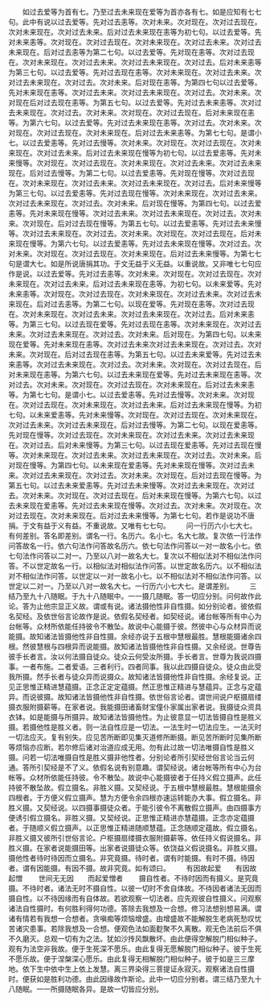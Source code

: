 <!-- { "loadSidebar": true } -->
　　如过去爱等为首有七。乃至过去未来现在爱等为首亦各有七。如是应知有七七句。此中有说以过去爱等。先对过去恚等。次对未来。次对现在。次对过去现在。次对未来现在。次对过去未来。后对过去未来现在恚等为初七句。以过去爱等。先对未来恚等。次对现在。次对过去现在。次对未来现在。次对过去未来。次对过去未来现在。后对过去恚等为第二七句。以过去爱等。先对现在恚等。次对过去现在。次对未来现在。次对过去未来。次对过去未来现在。次对过去。后对未来恚等为第三七句。以过去爱等。先对过去现在恚等。次对未来现在。次对过去未来。次对过去未来现在。次对过去。次对未来。后对现在恚等。为第四七句以过去爱等。先对未来现在恚等。次对过去未来。次对过去未来现在。次对过去。次对未来。次对现在后对过去现在恚等。为第五七句。以过去爱等。先对过去未来恚等。次对过去未来现在。次对过去。次对未来。次对现在。次对过去现在。后对未来现在恚等。为第六七句。以过去爱等。先对过去未来现在恚等。次对过去。次对未来。次对现在。次对过去现在。次对未来现在。后对过去未来恚等。为第七七句。是谓小七。以过去爱恚等。先对过去慢等。次对未来。次对现在。次对过去现在。次对未来现在。次对过去未来。后对过去未来现在慢等为初七句。以过去爱恚等。先对未来慢等。次对现在。次对过去现在。次对未来现在。次对过去未来。次对过去未来现在。后对过去慢等。为第二七句。以过去爱恚等。先对现在慢等。次对过去现在。次对未来现在。次对过去未来。次对过去未来现在。次对过去。后对未来慢等为第三七句。以过去爱恚等。先对过去现在慢等。次对未来现在。次对过去未来。次对过去未来现在。次对过去。次对未来。后对现在慢等。为第四七句。以过去爱恚等。先对未来现在慢等。次对过去未来。次对过去未来现在。次对过去。次对未来。次对现在。后对过去现在慢等。为第五七句。以过去爱恚等。先对过去未来慢等。次对过去未来现在。次对过去。次对未来。次对现在。次对过去现在。后对未来现在慢等。为第六七句。以过去爱恚等。先对过去未来现在慢等。次对过去。次对未来。次对现在。次对过去现在。次对未来现在。后对过去未来慢等。为第七七句是谓大七。如是所说唐捐其功。于文无益于义无益。以重说故。又非唯七七句应作是说。以过去爱等。先对过去恚等。次对未来。次对现在。次对过去现在。次对未来现在。次对过去未来。后对过去未来现在恚等。为初七句。以未来爱等。先对未来恚等。次对现在。次对过去现在。次对未来现在。次对过去未来。次对过去未来现在。后对过去恚等。为第二七句。以现在爱等。先对现在恚等。次对过去现在。次对未来现在。次对过去未来。次对过去未来现在。次对过去。后对未来恚等。为第三七句。以过去现在爱等。先对过去现在恚等。次对未来现在。次对过去未来。次对过去未来现在。次对过去。次对未来。后对现在。为第四七句。以未来现在爱等。先对未来现在恚等。次对过去未来次对过去未来现在。次对过去。次对未来。次对现在。后对过去现在恚等。为第五七句。以过去未来爱等。先对过去未来恚等。次对过去未来现在。次对过去。次对未来。次对现在。次对过去现在。后对未来现在恚等。为第六七句。以过去未来现在爱等。先对过去未来现在恚等。次对过去。次对未来。次对现在。次对过去现在。次对未来现在。后对过去未来恚等。为第七七句。是谓小七。以过去爱恚等。先对过去慢等。次对未来。次对现在。次对过去现在。次对未来现在。次对过去未来。后对过去未来现在慢等。为初七句。以未来爱恚等。先对未来慢等。次对现在。次对过去现在。次对未来现在。次对过去未来。次对过去未来现在。后对过去慢等。为第二七句。以现在爱恚等。先对现在慢等。次对过去现在。次对未来现在。次对过去未来。次对过去未来现在。次对过去。后对未来慢等。为第三七句。以过去现在爱恚等。先对过去现在慢等。次对未来现在。次对过去未来。次对过去未来现在。次对过去。次对未来。后对现在慢等。为第四七句。以未来现在爱恚等。先对未来现在慢等。次对过去未来。次对过去未来现在。次对过去。次对未来。次对现在。后对过去现在慢等。为第五七句。以过去未来爱恚等。先对过去未来慢等。次对过去未来现在。次对过去。次对未来。次对现在。次对过去现在。后对未来现在慢等。为第六七句。以过去未来现在爱恚等。先对过去未来现在慢等。次对过去。次对未来。次对现在。次对过去现在。次对未来现在。后对过去未来慢等。为第七七句。若作是说功不唐捐。于文有益于义有益。不重说故。又唯有七七句。
　　问一行历六小七大七。有何差别。答名即差别。谓名一行。名历六。名小七。名大七故。复次依一行法作问答故名一行。依六句法作问答故名历六。依七句法作问答以一对一故名小七。依七句法作问答以二对一。乃至以八对一故名大七。复次以不相似法对不相似法作问答。不以世定故名一行。以相似法对相似法作问答。以世定故名历六。以不相似法对不相似法作问答。以世定以一对一故名小七。以不相似法对不相似法作问答。以世定以二对一。乃至以八对一故名大七。一行历六小七大七。是谓差别。
　　三结乃至九十八随眠。于九十八随眠中。一一摄几随眠。答一切应分别。问何故作此论。答为止他宗显正义故。谓或有说。诸法摄他性非自性摄。如分别论者。彼依假名契经。及依世俗言论故作是说。依假名契经者。如契经说。诸台帐等所有中心为台帐等。众材所依能任持彼令不散坠。故说中心能摄于彼。然彼中心与众材异而说能摄。故知诸法皆摄他性非自性摄。余经亦说于五根中慧根最胜。慧根能摄诸余四根。然彼慧根与四根异而说能摄。故知诸法皆摄他性非自性摄。又余经说。世尊告彼手长者言。汝以何法摄自徒众。徒众云何受汝所摄。手长者言。世尊为我说四摄事。一者布施。二者爱语。三者利行。四者同事。我以此四摄自徒众。徒众由此受我所摄。然手长者与徒众异而说摄众。故知诸法皆摄他性非自性摄。余经复说。正见正思惟正精进慧蕴摄。正念正定定蕴摄。然正思惟正精进与慧蕴异。正念与定蕴异。而说彼摄。故知诸法皆摄他性非自性摄。依世俗言论者。谓世间说户枢摄扇缕摄衣服附摄薪等。在家者说。我能摄田诸畜财宝僮仆家属出家者说。我摄徒众资具衣钵。如是能摄与所摄异。故知诸法皆摄他性。为止彼意显一切法皆摄自性是胜义摄。若摄他性是胜义者。则一法自性应是一切法。一法生时一切法应生。一法灭时一切法应灭。复有别失。应见苦所断即见集灭道修所断摄。断见苦所断时见集所断等烦恼亦应断。若尔修后诸对治道应成无用。勿有此过故一切法唯摄自性是胜义摄。问若一切法唯摄自性是胜义摄非他性者。分别论者所引契经世俗言论当云何通。答所引契经是不了义。依假名说有别意趣。谓契经说。诸台帐等所有中心为台帐等。众材所依能任持彼。令不散坠。故说中心能摄彼者于任持义假立摄声。此任持彼不散坠故。假立摄名。非胜义摄。又契经说。于五根中慧根最胜。慧根能摄余四根者。于方便义假立摄声。慧为方便令余四根亦速运转能办大事。假立摄名。非胜义摄。又契经说。以四摄事摄徒众者。于能引彼令不离散假立摄声。由四摄事方便诱引假立摄名。非胜义摄。又契经说。正思惟正精进亦慧蕴摄。正念亦定蕴摄者。于随顺义假立摄声。以正思惟正精进随顺慧蕴。正念随顺定蕴故。假立摄名。非胜义摄又彼所引世俗言论。户枢摄扇缕摄衣服附摄薪等。依任持义假说摄名。非胜义摄。在家者说能摄田等。出家者说摄徒众等。依饶益义假说摄名。非胜义摄。摄他性者待时待因而立摄名。非究竟摄。待时者。谓有时能摄。有时不摄。待因者。谓有因能摄。有因不摄。故非究竟。如有颂曰。
　　有因故起爱　　有因故起憎
　　世间无无因　　而起爱憎者
　　摄自性者。不待时因而有摄义。是究竟摄。不待时者。诸法无时不摄自性。以彼一切时不舍自体故。不待因者诸法无因而摄自性。以不待因缘而有自体故。若欲观察一切法者。应先观彼自性摄义。问观察诸法自性摄时。有何胜利得何功德。答除去我想及一合想。修习法想别想易满。谓诸有情若有我想一合想者。贪嗔痴等烦恼增盛。由增盛故不能解脱生老病死愁叹忧苦诸灾患事。若除我想及一合想。便观色法如面麨聚不久离散。观无色法前后不俱不久磨灭。总观一切有为之法。犹如沙抟风飘散坏。由此便得空解脱门相似种子。观有为法空非我故。便于生死深不愿乐。由此复得无愿解脱门相似种子。彼于生死不愿乐故。便于涅槃深心愿乐。由此复得无相解脱门相似种子。彼于如是三三摩地。依下生中依中生上依上发慧。离三界染得三菩提证永寂灭。观察诸法自性摄时。便获如是胜利功德。由此因缘故作斯论。此中一切应分别者。谓三结乃至九十八随眠。一一所摄随眠各异。是故一切皆应分别。
